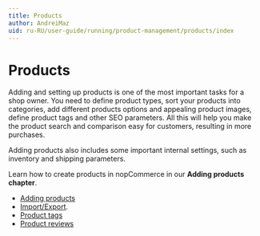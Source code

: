 ```yaml
---
title: Products
author: AndreiMaz
uid: ru-RU/user-guide/running/product-management/products/index
---
```


# Products

Adding and setting up products is one of the most important tasks for a shop owner. You need to define product types, sort your products into categories, add different products options and appealing product images, define product tags and other SEO parameters. All this will help you make the product search and comparison easy for customers, resulting in more purchases.

Adding products also includes some important internal settings, such as inventory and shipping parameters.

Learn how to create products in nopCommerce in our **Adding products chapter**.

- [Adding products](xref:ru-RU/user-guide/running/product-management/products/adding-products/index)
- [Import/Export](xref:ru-RU/user-guide/running/product-management/products/import-export).
- [Product tags](xref:ru-RU/user-guide/running/product-management/products/product-tags)
- [Product reviews](xref:ru-RU/user-guide/running/product-management/products/product-reviews)
